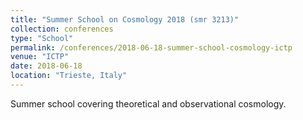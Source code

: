 ```yaml
---
title: "Summer School on Cosmology 2018 (smr 3213)"
collection: conferences
type: "School"
permalink: /conferences/2018-06-18-summer-school-cosmology-ictp
venue: "ICTP"
date: 2018-06-18
location: "Trieste, Italy"
---
```


Summer school covering theoretical and observational cosmology.

